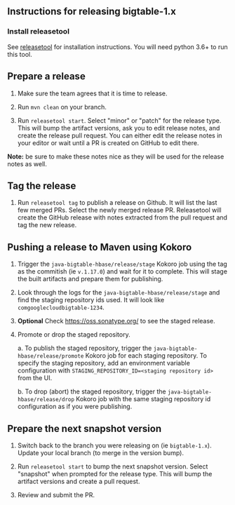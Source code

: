 ## Instructions for releasing bigtable-1.x

### Install releasetool

See [releasetool](https://github.com/googleapis/releasetool) for installation instructions. You will
need python 3.6+ to run this tool.

## Prepare a release

1. Make sure the team agrees that it is time to release.

2. Run `mvn clean` on your branch.

3. Run `releasetool start`. Select "minor" or "patch" for the release type. This will bump the
   artifact versions, ask you to edit release notes, and create the release pull request. 
   You can either edit the release notes in your editor or wait until a PR is created on GitHub to edit there.

  **Note:** be sure to make these notes nice as they will be used for the release notes as well.

## Tag the release

1. Run `releasetool tag` to publish a release on Github. It will list the last few merged PRs.
   Select the newly merged release PR. Releasetool will create the GitHub release with notes
   extracted from the pull request and tag the new release.

## Pushing a release to Maven using Kokoro

1. Trigger the `java-bigtable-hbase/release/stage` Kokoro job using the tag as the commitish (ie `v.1.17.0`) and wait for it to complete. This will
   stage the built artifacts and prepare them for publishing.

2. Look through the logs for the `java-bigtable-hbase/release/stage` and find the staging repository
   ids used. It will look like `comgooglecloudbigtable-1234`.
   
3. **Optional** Check https://oss.sonatype.org/ to see the staged release.

4. Promote or drop the staged repository.

   a. To publish the staged repository, trigger the `java-bigtable-hbase/release/promote` Kokoro job for
     each staging repository. To specify the staging repository, add an environment variable
     configuration with `STAGING_REPOSITORY_ID=<staging repository id>` from the UI.

   b. To drop (abort) the staged repository, trigger the `java-bigtable-hbase/release/drop` Kokoro job
     with the same staging repository id configuration as if you were publishing.
     
## Prepare the next snapshot version

1. Switch back to the branch you were releasing on (ie `bigtable-1.x`). Update your local branch (to merge in the version bump).

2. Run `releasetool start` to bump the next snapshot version. Select "snapshot" when prompted for
   the release type. This will bump the artifact versions and create a pull request.

3. Review and submit the PR.
